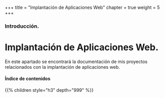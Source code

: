 +++
title = "Implantación de Aplicaciones Web"
chapter = true
weight = 5
+++

### Introducción.

# Implantación de Aplicaciones Web.

En este apartado se encontrará la documentación de mis proyectos relacionados con la implantación de aplicaciones web.

#### Índice de contenidos

{{% children style="h3" depth="999" %}}